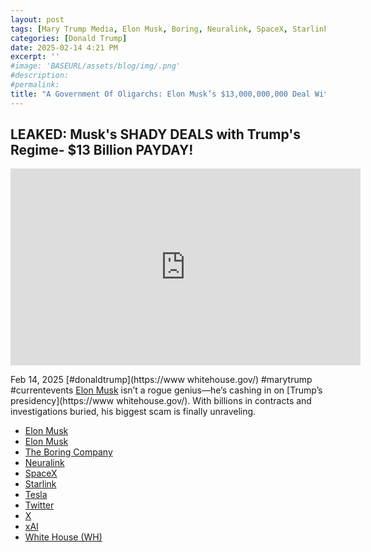 ```yaml
---
layout: post
tags: [Mary Trump Media, Elon Musk, Boring, Neuralink, SpaceX, Starlink, Tesla, Twitter, X, xAI, Department of Government Efficiency (DOGE), White House (WH)]
categories: [Donald Trump]
date: 2025-02-14 4:21 PM
excerpt: ''
#image: 'BASEURL/assets/blog/img/.png'
#description:
#permalink:
title: "A Government Of Oligarchs: Elon Musk’s $13,000,000,000 Deal With Trump"
---
```



## LEAKED: Musk's SHADY DEALS with Trump's Regime- $13 Billion PAYDAY!

<iframe width="560" height="315" src="https://www.youtube.com/embed/gpQK2Setw-o?si=aJ-aDjwBjhvswJg3" title="YouTube video player" frameborder="0" allow="accelerometer; autoplay; clipboard-write; encrypted-media; gyroscope; picture-in-picture; web-share" referrerpolicy="strict-origin-when-cross-origin" allowfullscreen></iframe>

Feb 14, 2025  [#donaldtrump](https://www whitehouse.gov/) #marytrump #currentevents
[Elon Musk](https://ir.tesla.com/corporate/elon-musk) isn’t a rogue genius—he’s cashing in on [Trump’s presidency](https://www whitehouse.gov/). With billions in contracts and investigations buried, his biggest scam is finally unraveling.

- [Elon Musk](https://ir.tesla.com/corporate/elon-musk)
- [Elon Musk](https://x.com/elonmusk/)
- [The Boring Company](https://www.boringcompany.com/)
- [Neuralink](https://neuralink.com/)
- [SpaceX](https://www.spacex.com/)
- [Starlink](https://www.starlink.com/)
- [Tesla](https://www.tesla.com/)
- [Twitter](https://twitter.com/)
- [ X ](https://x.com/)
- [xAI](https://x.ai/)
- [White House (WH)](https://www.whitehouse.gov/)

